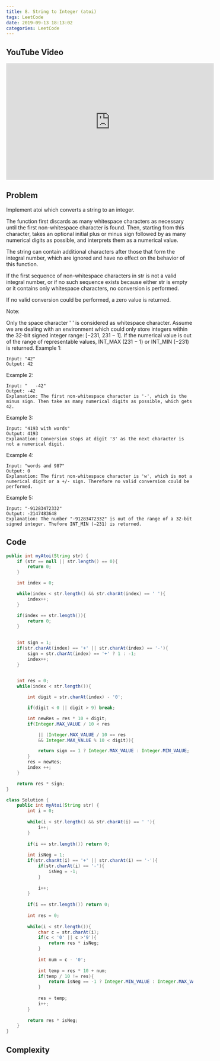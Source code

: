 ```yaml
---
title: 8. String to Integer (atoi)
tags: LeetCode
date: 2019-09-13 18:13:02
categories: LeetCode
---
```

## YouTube Video
<iframe width="560" height="315" src="https://www.youtube.com/embed/FcT5-yrKtyY" frameborder="0" allow="accelerometer; autoplay; encrypted-media; gyroscope; picture-in-picture" allowfullscreen></iframe>

## Problem
Implement atoi which converts a string to an integer.

The function first discards as many whitespace characters as necessary until the first non-whitespace character is found. Then, starting from this character, takes an optional initial plus or minus sign followed by as many numerical digits as possible, and interprets them as a numerical value.

The string can contain additional characters after those that form the integral number, which are ignored and have no effect on the behavior of this function.

If the first sequence of non-whitespace characters in str is not a valid integral number, or if no such sequence exists because either str is empty or it contains only whitespace characters, no conversion is performed.

If no valid conversion could be performed, a zero value is returned.

Note:

Only the space character ' ' is considered as whitespace character.
Assume we are dealing with an environment which could only store integers within the 32-bit signed integer range: [−231,  231 − 1]. If the numerical value is out of the range of representable values, INT_MAX (231 − 1) or INT_MIN (−231) is returned.
Example 1:
```
Input: "42"
Output: 42
```
Example 2:
```
Input: "   -42"
Output: -42
Explanation: The first non-whitespace character is '-', which is the minus sign. Then take as many numerical digits as possible, which gets 42.
```
Example 3:
```
Input: "4193 with words"
Output: 4193
Explanation: Conversion stops at digit '3' as the next character is not a numerical digit.
```
Example 4:
```
Input: "words and 987"
Output: 0
Explanation: The first non-whitespace character is 'w', which is not a numerical digit or a +/- sign. Therefore no valid conversion could be performed.
```
Example 5:
```
Input: "-91283472332"
Output: -2147483648
Explanation: The number "-91283472332" is out of the range of a 32-bit signed integer. Thefore INT_MIN (−231) is returned.
```



## Code
```java
public int myAtoi(String str) {
    if (str == null || str.length() == 0){
        return 0;
    }

    int index = 0;

    while(index < str.length() && str.charAt(index) == ' '){
        index++;
    }

    if(index == str.length()){
        return 0;
    }

    
    int sign = 1;
    if(str.charAt(index) == '+' || str.charAt(index) == '-'){
        sign = str.charAt(index) == '+' ? 1 : -1;
        index++;
    }
    

    int res = 0;
    while(index < str.length()){

        int digit = str.charAt(index) - '0';

        if(digit < 0 || digit > 9) break; 

        int newRes = res * 10 + digit;
        if(Integer.MAX_VALUE / 10 < res 

			|| (Integer.MAX_VALUE / 10 == res 
            && Integer.MAX_VALUE % 10 < digit)){

          	return sign == 1 ? Integer.MAX_VALUE : Integer.MIN_VALUE;
        }
        res = newRes;
        index ++;
    } 

    return res * sign;
}
```

```java
class Solution {
    public int myAtoi(String str) {
        int i = 0;
        
        while(i < str.length() && str.charAt(i) == ' '){
            i++;
        }
        
        if(i == str.length()) return 0;
        
        int isNeg = 1;
        if(str.charAt(i) == '+' || str.charAt(i) == '-'){
            if(str.charAt(i) == '-'){
                isNeg = -1;
            }
            
            i++;
        }
        
        if(i == str.length()) return 0;
        
        int res = 0;
        
        while(i < str.length()){
            char c = str.charAt(i);
            if(c < '0' || c >'9'){
                return res * isNeg;
            }
            
            int num = c - '0';
            
            int temp = res * 10 + num;
            if(temp / 10 != res){
                return isNeg == -1 ? Integer.MIN_VALUE : Integer.MAX_VALUE;
            }
            
            res = temp;
            i++;
        }
        
        return res * isNeg;
    }
}
```

## Complexity
